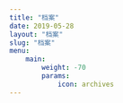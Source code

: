 ```yaml
---
title: "档案"
date: 2019-05-28
layout: "档案"
slug: "档案"
menu:
    main:
        weight: -70
        params: 
            icon: archives
---
```


